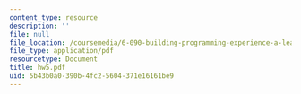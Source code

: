 ```yaml
---
content_type: resource
description: ''
file: null
file_location: /coursemedia/6-090-building-programming-experience-a-lead-in-to-6-001-january-iap-2005/5b43b0a0390b4fc25604371e16161be9_hw5.pdf
file_type: application/pdf
resourcetype: Document
title: hw5.pdf
uid: 5b43b0a0-390b-4fc2-5604-371e16161be9
---
```

